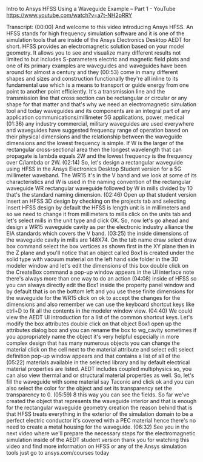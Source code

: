 Intro to Ansys HFSS Using a Waveguide Example – Part 1 - YouTube
https://www.youtube.com/watch?v=a7t-NH2pRRY

Transcript:
(00:00) And welcome to this video introducing Ansys HFSS. An HFSS stands for high frequency simulation software and it is one of the simulation tools that are inside of the Ansys Electronics Desktop AEDT for short. HFSS provides an electromagnetic solution based on your model geometry. It allows you to see and visualize many different results not limited to but includes S-parameters electric and magnetic field plots and one of its primary examples are waveguides and waveguides have been around for almost a century and they
(00:53) come in many different shapes and sizes and construction functionally they're all inline to its fundamental use which is a means to transport or guide energy from one point to another point efficiently. It's a transmission line and the transmission line that cross section can be rectangular or circular or any shape for that matter and that's why we need an electromagnetic simulation tool and today waveguides and its components are an integral part of any application communications/millimeter 5G applications, power, medical
(01:36) any industry commercial, military waveguides are used everywhere and waveguides have suggested frequency range of operation based on their physical dimensions and the relationship between the waveguide dimensions and the lowest frequency is simple. If W is the larger of the rectangular cross-sectional area then the longest wavelength that can propagate is lambda equals 2W and the lowest frequency is the frequency over C/lambda or 2W.
(02:14) So, let's design a rectangular waveguide using HFSS in the Ansys Electronics Desktop Student version for a 5G millimeter waveband. The WR15 it's in the V band and we look at some of its characteristics and W is used in the naming convention of the rectangular waveguide WR rectangular waveguide followed by W in mills divided by 10 that's the standard naming dimension.
(02:46) Open up that student version insert an HFSS 3D design by checking on the projects tab and selecting insert HFSS design by default the HFSS is length unit is in millimeters and so we need to change it from millimeters to mills click on the units tab and let's select mills in the unit type and click OK. So, now let's go ahead and design a WR15 waveguide cavity as per the electronic industry alliance the EIA standards which covers the V band.
(03:25) the inside dimensions of the waveguide cavity in mills are 148X74. On the tab name draw select draw box command select the box vertices as shown first in the XY plane then in the Z plane and you'll notice that an object called Box1 is created under the solid type with vacuum material on the left hand side folder in the 3D modeler window and let's edit the dimensions of this box double click on the CreateBox command a pop-up window appears in the UI interface note there's always more than one way to do an action
(04:08) inside of HFSS so you can always directly edit the Box1 inside the property panel window and by default that is on the bottom left and you use these finite dimensions for the waveguide for the WR15 click on ok to accept the changes for the dimensions and also remember we can use the keyboard shortcut keys like ctrl+D to fit all the contents in the modeler window view.
(04:40) We could view the AEDT UI introduction for a list of the common shortcut keys. Let's modify the box attributes double click on that object Box1 open up the attributes dialog box and you can rename the box to wg_cavity sometimes if you appropriately name the object it's very helpful especially in more complex design that has many numerous objects you can change the material click on the cell next to the material attribute and select edit select definition pop-up window appears and that contains a list of all of the
(05:22) materials available in the selected library and by default electrical material properties are listed. AEDT includes coupled multiphysics so, you can also view thermal and or structural material properties as well. So, let's fill the waveguide with some material say Taconic and click ok and you can also select the color for the object and set its transparency set the transparency to 0.
(05:59) 8 this way you can see the fields. So far we've created the object that represents the waveguide interior and that is enough for the rectangular waveguide geometry creation the reason behind that is that HFSS treats everything in the exterior of the simulation domain to be a perfect electric conductor it's covered with a PEC material hence there's no need to create a metal housing for the waveguide.
(06:32) See you in the next video where we'll prepare the necessary steps for the electromagnetic simulation inside of the AEDT student version thank you for watching this video and find more information on HFSS or any of the Ansys simulation tools just go to ansys.com/courses today
